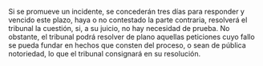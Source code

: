 Si se promueve un incidente, se concederán tres días para responder y vencido este plazo, haya o no contestado la parte contraria, resolverá el tribunal la cuestión, si, a su juicio, no hay necesidad de prueba. No obstante, el tribunal podrá resolver de plano aquellas peticiones cuyo fallo se pueda fundar en hechos que consten del proceso, o sean de pública notoriedad, lo que el tribunal consignará en su resolución.
